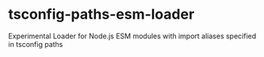 # tsconfig-paths-esm-loader
Experimental Loader for Node.js ESM modules with import aliases specified in tsconfig paths
